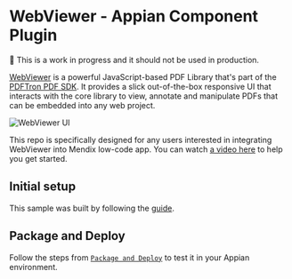 # WebViewer - Appian Component Plugin

:construction: This is a work in progress and it should not be used in production.

[WebViewer](https://www.pdftron.com/documentation/web/) is a powerful JavaScript-based PDF Library that's part of the [PDFTron PDF SDK](https://www.pdftron.com). It provides a slick out-of-the-box responsive UI that interacts with the core library to view, annotate and manipulate PDFs that can be embedded into any web project.

![WebViewer UI](https://www.pdftron.com/downloads/pl/webviewer-ui.png)

This repo is specifically designed for any users interested in integrating WebViewer into Mendix low-code app. You can watch [a video here](https://youtu.be/a9HNVzbmDLM) to help you get started.

## Initial setup

This sample was built by following the [guide](https://docs.appian.com/suite/help/21.2/develop-first-component.html). 

## Package and Deploy

Follow the steps from [`Package and Deploy`](https://docs.appian.com/suite/help/21.2/develop-first-component.html#package-and-deploy) to test it in your Appian environment. 
